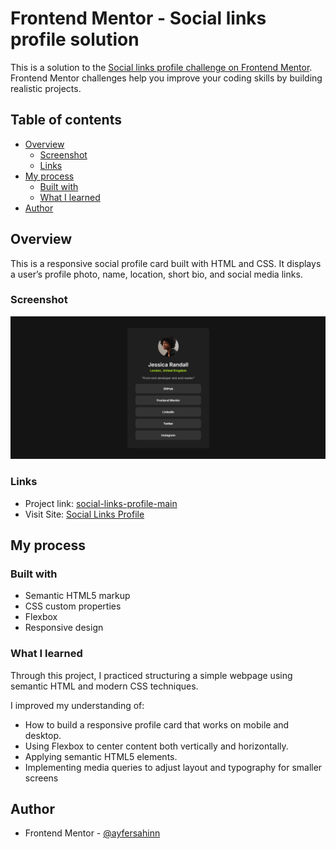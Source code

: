 # Frontend Mentor - Social links profile solution

This is a solution to the [Social links profile challenge on Frontend Mentor](https://www.frontendmentor.io/challenges/social-links-profile-UG32l9m6dQ). Frontend Mentor challenges help you improve your coding skills by building realistic projects.

## Table of contents

- [Overview](#overview)
  - [Screenshot](#screenshot)
  - [Links](#links)
- [My process](#my-process)
  - [Built with](#built-with)
  - [What I learned](#what-i-learned)
- [Author](#author)

## Overview

This is a responsive social profile card built with HTML and CSS. It displays a user’s profile photo, name, location, short bio, and social media links.

### Screenshot

![](social-links-preview.png)

### Links

- Project link: [social-links-profile-main]()
- Visit Site: [Social Links Profile]()

## My process

### Built with

- Semantic HTML5 markup
- CSS custom properties
- Flexbox
- Responsive design

### What I learned

Through this project, I practiced structuring a simple webpage using semantic HTML and modern CSS techniques.

I improved my understanding of:

- How to build a responsive profile card that works on mobile and desktop.
- Using Flexbox to center content both vertically and horizontally.
- Applying semantic HTML5 elements.
- Implementing media queries to adjust layout and typography for smaller screens

## Author

- Frontend Mentor - [@ayfersahinn](https://www.frontendmentor.io/profile/ayfersahinn)
